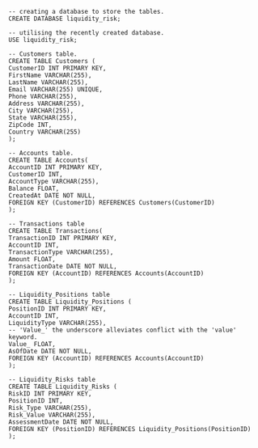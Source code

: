     -- creating a database to store the tables. 
    CREATE DATABASE liquidity_risk;
    
    -- utilising the recently created database.
    USE liquidity_risk;
    
    -- Customers table.
    CREATE TABLE Customers (
    CustomerID INT PRIMARY KEY,
    FirstName VARCHAR(255),
    LastName VARCHAR(255),
    Email VARCHAR(255) UNIQUE,
    Phone VARCHAR(255),
    Address VARCHAR(255),
    City VARCHAR(255),
    State VARCHAR(255),
    ZipCode INT,
    Country VARCHAR(255)
    );
    
    -- Accounts table.
    CREATE TABLE Accounts(
    AccountID INT PRIMARY KEY,
    CustomerID INT,
    AccountType VARCHAR(255),
    Balance FLOAT,
    CreatedAt DATE NOT NULL,
    FOREIGN KEY (CustomerID) REFERENCES Customers(CustomerID)
    );
    
    -- Transactions table
    CREATE TABLE Transactions(
    TransactionID INT PRIMARY KEY,
    AccountID INT,
    TransactionType VARCHAR(255),
    Amount FLOAT,
    TransactionDate DATE NOT NULL,
    FOREIGN KEY (AccountID) REFERENCES Accounts(AccountID)
    );
    
    -- Liquidity_Positions table
    CREATE TABLE Liquidity_Positions (
    PositionID INT PRIMARY KEY,
    AccountID INT,
    LiquidityType VARCHAR(255),
    -- 'Value_' the underscore alleviates conflict with the 'value' keyword.  
    Value_ FLOAT,
    AsOfDate DATE NOT NULL,
    FOREIGN KEY (AccountID) REFERENCES Accounts(AccountID)
    );
    
    -- Liquidity_Risks table
    CREATE TABLE Liquidity_Risks (
    RiskID INT PRIMARY KEY,
    PositionID INT,
    Risk_Type VARCHAR(255),
    Risk_Value VARCHAR(255),
    AssessmentDate DATE NOT NULL,
    FOREIGN KEY (PositionID) REFERENCES Liquidity_Positions(PositionID)
    );
